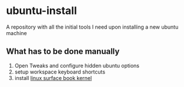 # ubuntu-install
A repository with all the initial tools I need upon installing a new ubuntu machine

## What has to be done manually
1. Open Tweaks and configure hidden ubuntu options
2. setup workspace keyboard shortcuts
3. install [linux surface book kernel](https://github.com/jakeday/linux-surface)
